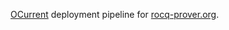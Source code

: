 [OCurrent](https://www.ocurrent.org/) deployment pipeline for [rocq-prover.org](https://github.com/coq/rocq-prover.org).
